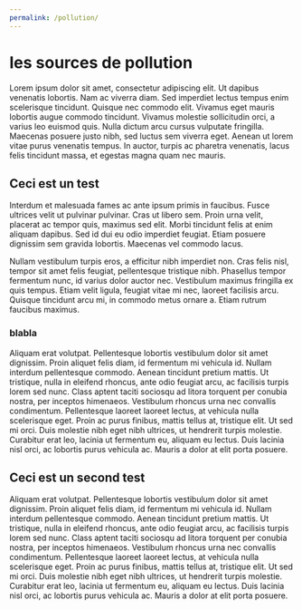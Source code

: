 ```yaml
---
permalink: /pollution/
---
```


# les sources de pollution

Lorem ipsum dolor sit amet, consectetur adipiscing elit. Ut dapibus venenatis lobortis. Nam ac viverra diam. Sed imperdiet lectus tempus enim scelerisque tincidunt. Quisque nec commodo elit. Vivamus eget mauris lobortis augue commodo tincidunt. Vivamus molestie sollicitudin orci, a varius leo euismod quis. Nulla dictum arcu cursus vulputate fringilla. Maecenas posuere justo nibh, sed luctus sem viverra eget. Aenean ut lorem vitae purus venenatis tempus. In auctor, turpis ac pharetra venenatis, lacus felis tincidunt massa, et egestas magna quam nec mauris.

## Ceci est un test

Interdum et malesuada fames ac ante ipsum primis in faucibus. Fusce ultrices velit ut pulvinar pulvinar. Cras ut libero sem. Proin urna velit, placerat ac tempor quis, maximus sed elit. Morbi tincidunt felis at enim aliquam dapibus. Sed id dui eu odio imperdiet feugiat. Etiam posuere dignissim sem gravida lobortis. Maecenas vel commodo lacus.

<Monde-giec-co2elec-2014 />

Nullam vestibulum turpis eros, a efficitur nibh imperdiet non. Cras felis nisl, tempor sit amet felis feugiat, pellentesque tristique nibh. Phasellus tempor fermentum nunc, id varius dolor auctor nec. Vestibulum maximus fringilla ex quis tempus. Etiam velit ligula, feugiat vitae mi nec, laoreet facilisis arcu. Quisque tincidunt arcu mi, in commodo metus ornare a. Etiam rutrum faucibus maximus.

### blabla

Aliquam erat volutpat. Pellentesque lobortis vestibulum dolor sit amet dignissim. Proin aliquet felis diam, id fermentum mi vehicula id. Nullam interdum pellentesque commodo. Aenean tincidunt pretium mattis. Ut tristique, nulla in eleifend rhoncus, ante odio feugiat arcu, ac facilisis turpis lorem sed nunc. Class aptent taciti sociosqu ad litora torquent per conubia nostra, per inceptos himenaeos. Vestibulum rhoncus urna nec convallis condimentum. Pellentesque laoreet laoreet lectus, at vehicula nulla scelerisque eget. Proin ac purus finibus, mattis tellus at, tristique elit. Ut sed mi orci. Duis molestie nibh eget nibh ultrices, ut hendrerit turpis molestie. Curabitur erat leo, lacinia ut fermentum eu, aliquam eu lectus. Duis lacinia nisl orci, ac lobortis purus vehicula ac. Mauris a dolor at elit porta posuere.

## Ceci est un second test

Aliquam erat volutpat. Pellentesque lobortis vestibulum dolor sit amet dignissim. Proin aliquet felis diam, id fermentum mi vehicula id. Nullam interdum pellentesque commodo. Aenean tincidunt pretium mattis. Ut tristique, nulla in eleifend rhoncus, ante odio feugiat arcu, ac facilisis turpis lorem sed nunc. Class aptent taciti sociosqu ad litora torquent per conubia nostra, per inceptos himenaeos. Vestibulum rhoncus urna nec convallis condimentum. Pellentesque laoreet laoreet lectus, at vehicula nulla scelerisque eget. Proin ac purus finibus, mattis tellus at, tristique elit. Ut sed mi orci. Duis molestie nibh eget nibh ultrices, ut hendrerit turpis molestie. Curabitur erat leo, lacinia ut fermentum eu, aliquam eu lectus. Duis lacinia nisl orci, ac lobortis purus vehicula ac. Mauris a dolor at elit porta posuere.
